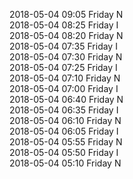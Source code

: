 2018-05-04 09:05 Friday  N  
2018-05-04 08:25 Friday  I  
2018-05-04 08:20 Friday  N  
2018-05-04 07:35 Friday  I  
2018-05-04 07:30 Friday  N  
2018-05-04 07:25 Friday  I  
2018-05-04 07:10 Friday  N  
2018-05-04 07:00 Friday  I  
2018-05-04 06:40 Friday  N  
2018-05-04 06:35 Friday  I  
2018-05-04 06:10 Friday  N  
2018-05-04 06:05 Friday  I  
2018-05-04 05:55 Friday  N  
2018-05-04 05:50 Friday  I  
2018-05-04 05:10 Friday  N  
